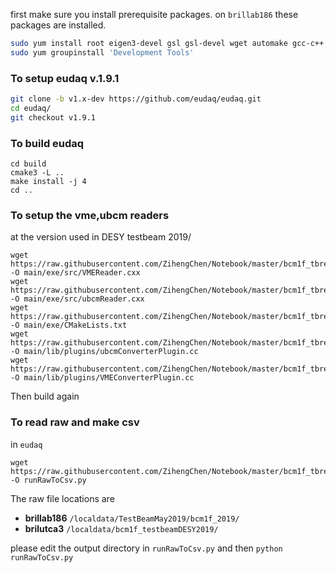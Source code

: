 first make sure you install prerequisite packages. on `brillab186` these packages are installed.

```bash
sudo yum install root eigen3-devel gsl gsl-devel wget automake gcc-c++ gcc-gfortran subversion java-1.8.0-openjdk-devel libX11-devel libXpm-devel libXft-devel libXext-devel python-devel tar make cmake which devtoolset-6-gcc-c++ rh-git29 qt5-qtbase-devel openssh-server build-essential xterm.x86_64  zlib-devel
sudo yum groupinstall 'Development Tools'
```

### To setup eudaq v.1.9.1
```bash
git clone -b v1.x-dev https://github.com/eudaq/eudaq.git
cd eudaq/
git checkout v1.9.1 
```

### To build eudaq
```
cd build
cmake3 -L ..
make install -j 4
cd ..
```


### To setup the vme,ubcm readers 

at the version used in DESY testbeam 2019/

```
wget https://raw.githubusercontent.com/ZihengChen/Notebook/master/bcm1f_tbreader/VMEReader.cxx -O main/exe/src/VMEReader.cxx
wget https://raw.githubusercontent.com/ZihengChen/Notebook/master/bcm1f_tbreader/ubcmReader.cxx -O main/exe/src/ubcmReader.cxx
wget https://raw.githubusercontent.com/ZihengChen/Notebook/master/bcm1f_tbreader/CMakeLists.txt -O main/exe/CMakeLists.txt
wget https://raw.githubusercontent.com/ZihengChen/Notebook/master/bcm1f_tbreader/ubcmConverterPlugin.cc -O main/lib/plugins/ubcmConverterPlugin.cc
wget https://raw.githubusercontent.com/ZihengChen/Notebook/master/bcm1f_tbreader/VMEConverterPlugin.cc -O main/lib/plugins/VMEConverterPlugin.cc
```
Then build again

### To read raw and make csv
in `eudaq`
```
wget https://raw.githubusercontent.com/ZihengChen/Notebook/master/bcm1f_tbreader/runRawToCsv.py -O runRawToCsv.py
```
The raw file locations are

* **brillab186** `/localdata/TestBeamMay2019/bcm1f_2019/`
* **brilutca3** `/localdata/bcm1f_testbeamDESY2019/`


please edit the output directory in `runRawToCsv.py` and then `python runRawToCsv.py`

